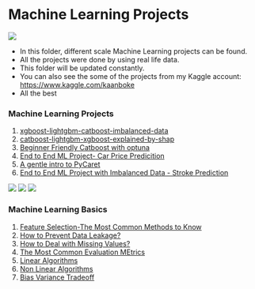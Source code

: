 # Machine Learning Projects

![](https://miro.medium.com/max/1400/0*QYxNNYh6W9jO1b_-.png)

- In this folder, different scale Machine Learning projects can be found.
- All the projects were done by using real life data.
- This folder will be updated constantly.
- You can also see the some of the projects from my Kaggle account: https://www.kaggle.com/kaanboke
- All the best 

### Machine Learning Projects

1. [xgboost-lightgbm-catboost-imbalanced-data](https://nbviewer.org/github/kb1907/Machine_Learning_Projects/blob/main/ML_Projects/xgboost-lightgbm-catboost-imbalanced-data.ipynb)
2. [catboost-lightgbm-xgboost-explained-by-shap](https://nbviewer.org/github/kb1907/Machine_Learning_Projects/blob/main/ML_Projects/catboost-lightgbm-xgboost-explained-by-shap.ipynb)
3. [Beginner Friendly Catboost with optuna](https://nbviewer.org/github/kb1907/Machine_Learning_Projects/blob/main/ML_Projects/beginner-friendly-catboost-with-optuna.ipynb)
4. [End to End ML Project- Car Price Predicition](https://nbviewer.org/github/kb1907/Machine_Learning_Projects/blob/main/ML_Projects/car-price-prediction.ipynb)
5. [A gentle intro to PyCaret](https://nbviewer.org/github/kb1907/Machine_Learning_Projects/blob/main/ML_Projects/a-gentle-intro-to-pycaret-beginner-friendly.ipynb)
6. [End to End ML Project with Imbalanced Data - Stroke Prediction](https://nbviewer.org/github/kb1907/Machine_Learning_Projects/blob/main/ML_Projects/Stroke_Prediction_Imbalanced_data.ipynb)

![](https://miro.medium.com/max/1554/0*bpEDPjgIvbJOPaWz.png)
![](https://avatars.mds.yandex.net/get-bunker/56833/dba868860690e7fe8b68223bb3b749ed8a36fbce/orig)
![](https://lightgbm.readthedocs.io/en/latest/_images/LightGBM_logo_black_text.svg)


### Machine Learning Basics
1. [Feature Selection-The Most Common Methods to Know](https://github.com/kb1907/Machine_Learning_Projects/blob/main/Machine_Learning_Basics/feature-selection-the-most-common-methods-to-know.ipynb)
2. [How to Prevent Data Leakage?](https://github.com/kb1907/Machine_Learning_Projects/blob/main/Machine_Learning_Basics/how-to-prevent-the-data-leakage.ipynb)
3. [How to Deal with Missing Values?](https://github.com/kb1907/Machine_Learning_Projects/blob/main/Machine_Learning_Basics/the-most-used-methods-to-deal-with-missing-values.ipynb)
4. [The Most Common Evaluation MEtrics](https://github.com/kb1907/Machine_Learning_Projects/blob/main/Machine_Learning_Basics/the-most-common-evaluation-metrics-a-gentle-intro.ipynb)
5. [Linear Algorithms](https://github.com/kb1907/Machine_Learning_Projects/blob/main/Machine_Learning_Basics/ml-basics-linear-algorithms.ipynb)
6. [Non Linear Algorithms](https://github.com/kb1907/Machine_Learning_Projects/blob/main/Machine_Learning_Basics/nonlinear-algorithms.ipynb)
7. [Bias Variance Tradeoff](https://github.com/kb1907/Machine_Learning_Projects/blob/main/Machine_Learning_Basics/ml-basics-bias-variance-tradeoff.ipynb)
